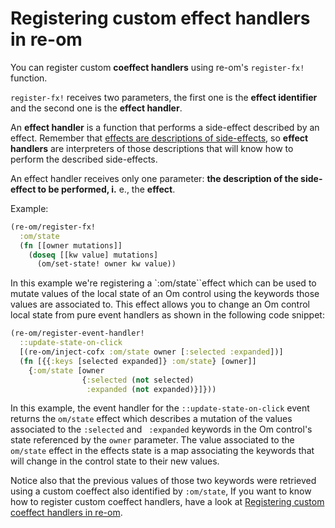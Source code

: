 # Registering custom effect handlers in re-om

You can register custom **coeffect handlers** using re-om's `register-fx!` function.

`register-fx!` receives two parameters, the first one is the **effect identifier** and the second one is the **effect handler**.

An **effect handler** is a function that performs a side-effect described by an effect.
Remember that [effects are descriptions of side-effects](https://github.com/GreenPowerMonitor/re-om/blob/master/docs/effects-and-coeffects.md), so **effect handlers** are interpreters of those descriptions that will know how to perform the described side-effects.

An effect handler receives only one parameter: **the description of the side-effect to be performed, i.** e., the **effect**.

Example:
```clojure
(re-om/register-fx!
  :om/state
  (fn [[owner mutations]]
    (doseq [[kw value] mutations]
      (om/set-state! owner kw value))
```

In this example we're registering a `:om/state``effect which can be used to mutate values of the local state of an Om control using the keywords those values are associated to.
This effect allows you to change an Om control local state from pure event handlers as shown in the following code snippet:

```clj
(re-om/register-event-handler!
  ::update-state-on-click
  [(re-om/inject-cofx :om/state owner [:selected :expanded])]
  (fn [{{:keys [selected expanded]} :om/state} [owner]]
    {:om/state [owner
                {:selected (not selected)
                 :expanded (not expanded)}]}))
```

In this example, the event handler for the `::update-state-on-click` event returns the `om/state` effect
which describes a mutation of the values associated to the `:selected` and ` :expanded` keywords
in the Om control's state referenced by the `owner` parameter. The value associated to the `om/state` effect in the effects state is a map associating the keywords that will change in the control state to their new values.

Notice also that the previous values of those two keywords were retrieved using a custom coeffect also identified by `:om/state`,
If you want to know how to register custom coeffect handlers, have a look at [Registering custom coeffect handlers in re-om](https://github.com/GreenPowerMonitor/re-om/blob/master/docs/custom-coeffects.md).
